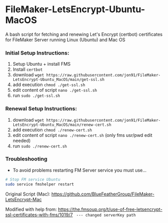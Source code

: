 # FileMaker-LetsEncrypt-Ubuntu-MacOS
A bash script for fetching and renewing Let's Encrypt (certbot) certificates for FileMaker Server running Linux (Ubuntu) and Mac OS


### Initial Setup Instructions:
1. Setup Ubuntu + install FMS
2. Install `certbot`
3. download `wget https://raw.githubusercontent.com/jon91/FileMaker-LetsEncrypt-Ubuntu_MacOS/main/get-ssl.sh`
4. add execution `chmod ./get-ssl.sh`
5. edit content of script `nano ./get-ssl.sh`
6. run `sudo ./get-ssl.sh`


### Renewal Setup Instructions:
1. download `wget https://raw.githubusercontent.com/jon91/FileMaker-LetsEncrypt-Ubuntu_MacOS/main/renew-cert.sh`
2. add execution `chmod ./renew-cert.sh`
3. edit content of script `nano ./renew-cert.sh` (only fms usr/pwd edit needed)
4. run `sudo ./renew-cert.sh`


### Troubleshooting
+ To avoid problems restarting FM Server service you must use...
```bash
# Stop FM service Ubuntu
sudo service fmshelper restart
```


Original Script (Mac): https://github.com/BlueFeatherGroup/FileMaker-LetsEncrypt-Mac

Modified with help from: https://the.fmsoup.org/t/use-of-free-letsencrypt-ssl-certificates-with-fms/1019/7
` --- changed serverKey path`

